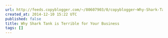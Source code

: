 ```yaml
---
url: http://feeds.copyblogger.com/~/80607903/0/copyblogger~Why-Shark-Tank-is-Terrible-for-Your-Business/
created_at: 2014-12-10 15:22 UTC
published: false
title: Why Shark Tank is Terrible for Your Business
tags: []
---
```



